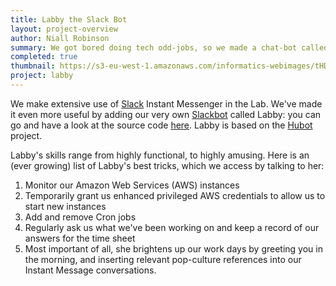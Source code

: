 ```yaml
---
title: Labby the Slack Bot
layout: project-overview
author: Niall Robinson
summary: We got bored doing tech odd-jobs, so we made a chat-bot called Labby instead
completed: true
thumbnail: https://s3-eu-west-1.amazonaws.com/informatics-webimages/tHD9RgYn.jpg
project: labby
---
```


We make extensive use of [Slack](https://slack.com/) Instant Messenger in the Lab. We've made it even more useful by adding our very own [Slackbot](https://api.slack.com/bot-users) called Labby: you can go and have a look at the source code [here](https://github.com/met-office-lab/labby-the-rat). Labby is based on the [Hubot](https://hubot.github.com/) project.

Labby's skills range from highly functional, to highly amusing. Here is an (ever growing) list of Labby's best tricks, which we access by talking to her:

1. Monitor our Amazon Web Services (AWS) instances
1. Temporarily grant us enhanced privileged AWS credentials to allow us to start new instances
1. Add and remove Cron jobs
1. Regularly ask us what we've been working on and keep a record of our answers for the time sheet
1. Most important of all, she brightens up our work days by greeting you in the morning, and inserting relevant pop-culture references into our Instant Message conversations.
